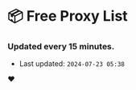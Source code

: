# :package: Free Proxy List
### Updated every 15 minutes.

- Last updated: `2024-07-23 05:38`

:heart:
